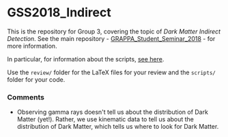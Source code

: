# GSS2018_Indirect

This is the repository for Group 3, covering the topic of *Dark Matter Indirect Detection*. See the main repository - [GRAPPA_Student_Seminar_2018](https://github.com/bradkav/GRAPPA_Student_Seminar_2018) - for more information.

In particular, for information about the scripts, [see here](https://github.com/bradkav/GRAPPA_Student_Seminar_2018/wiki/Scripts).

Use the `review/` folder for the LaTeX files for your review and the `scripts/` folder for your code.

### Comments

* Observing gamma rays doesn't tell us about the distribution of Dark Matter (yet!). Rather, we use kinematic data to tell us about the distribution of Dark Matter, which tells us where to look for Dark Matter.
